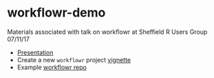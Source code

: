 # workflowr-demo
Materials associated with talk on workflowr at Sheffield R Users Group 07/11/17


- [Presentation](http://annakrystalli.me/workflowr-demo/presentation/workflowr-pres.html#1)
- Create a new `workflowr` project [vignette](http://annakrystalli.me/workflowr-demo/files/workflowr-vignette.nb.html)
- Example [workflowr repo](https://github.com/annakrystalli/workflowr-example-project/blob/master/README.md)

